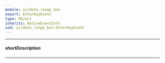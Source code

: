 ```yaml
---
module: ui/date_range_box
export: EnterKeyEvent
type: Object
inherits: NativeEventInfo
uid: ui/date_range_box:EnterKeyEvent
---
```

---
##### shortDescription
<!-- Description goes here -->

---
<!-- Description goes here -->